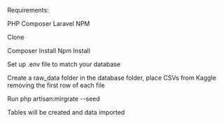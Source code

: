 Requirements:

PHP
Composer
Laravel
NPM

Clone 

Composer Install 
Npm Install

Set up .env file to match your database

Create a raw_data folder in the database folder, place CSVs from Kaggle removing the first row of each file

Run php artisan:mirgrate --seed

Tables will be created and data imported
